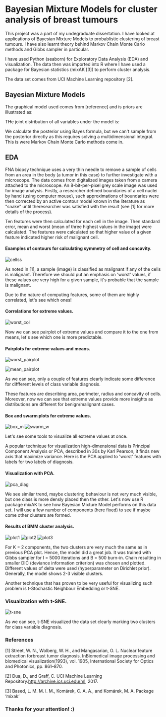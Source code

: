 # Bayesian Mixture Models for cluster analysis of breast tumours

 This project was a part of my undegraduate dissertation. I have looked at applications of Bayesian Mixture Models to probablistic clustering of breast tumours.
 I have also learnt theory behind Markov Chain Monte Carlo methods and Gibbs sampler in particular. 
 
 I have used Python (seaborn) for Exploratory Data Analysis (EDA) and visualization. The data then was imported into R where I have used a package for Bayesian statistics (mixAK [3]) to perform cluster analysis.
 
 The data set comes from UCI Machine Learning repository [2]. 
 
## Bayesian Mixture Models

 The graphical model used comes from [reference] and is priors are illustrated as:
 
 THe joint distribution of all variables under the model is:
 
 We calculate the posterior using Bayes formula, but we can't sample from the posterior directly as this requires solving a multidimensional integral. This is were Markov Chain Monte Carlo methods come in.
 
## EDA

FNA biopsy technique uses a very thin needle to remove a sample of cells from an area in the body (a tumor in this case) to further investigate with a microscope. 
The data comes from digitalized images taken from a camera attached to the microscope. An 8-bit-per-pixel grey scale image was used for image analysis. Firstly,
a researcher defined boundaries of a cell nuclei by hand (using computer mouse), such approximations of boundaries were then corrected by an active contour model
known in the literature as "snake" until theresearcher was satisfied with the result (see [1] for more details of the process).

Ten features were then calculated for each cell in the image. Then standard error, mean and worst (mean of three highest values in the image) were calculated. The features were
calculated so that higher value of a given feature indicated higher risk of malignant cell. 

#### Examples of contours for calculating symmetry of cell and concavity.
![cellss](https://user-images.githubusercontent.com/57573839/86353709-f964af00-bc67-11ea-9ba6-edbd80140429.jpg)

As noted in [1], a sample (image) is classified as malignant if any of the cells is malignant. Therefore we should put an emphasis on 'worst' values, if these values are very high for a given sample, it's probable that the sample is malignant. 

Due to the nature of computing features, some of them are highly correlated, let's see which ones!

#### Correlations for extreme values.
![worst_col](https://user-images.githubusercontent.com/57573839/86380986-11025e80-bc8d-11ea-818b-232806323051.JPG)

Now we can see pairplot of extreme values and compare it to the one from means, let's see which one is more predictable.

#### Pairplots for extreme values and means.
![worst_pairplot](https://user-images.githubusercontent.com/57573839/86376096-ced61e80-bc86-11ea-9c22-da3b21254c41.jpg)

![mean_pairplot](https://user-images.githubusercontent.com/57573839/86381219-5a52ae00-bc8d-11ea-9fbd-bd24db331ce0.jpg)

As we can see, only a couple of features clearly indicate some difference for diffferent levels of class variable diagnosis. 

These features are describing area, perimeter, radius and concavity of cells. Moreover, now we can see that extreme values provide more insights as distributions are different for benign/malignant cases.

#### Box and swarm plots for extreme values.
![box_m](https://user-images.githubusercontent.com/57573839/86377756-047c0700-bc89-11ea-8d31-49ca1e240903.jpg)
![swarm_w](https://user-images.githubusercontent.com/57573839/86377772-0a71e800-bc89-11ea-97eb-401f485f42d7.jpg)

Let's see some tools to visualize all extreme values at once.

 A popular technique for visualization high-dimensional data is Principal Component Analysis or PCA, described in 30s by Karl Pearson, it finds new axis that maximize variance.
 Here is the PCA applied to 'worst' features with labels for two labels of diagnosis.
 
#### Visualization with PCA.
![pca_diag](https://user-images.githubusercontent.com/57573839/86445695-1c986880-bd13-11ea-8d01-4f15ffd86853.png)

We see similar trend, maybe clustering behaviour is not very much visible, but one class is more densly placed then the other.
Let's now use R package mixAK to see how Bayesian Mixture Model performs on this data set. I will use a few number of components (here fixed) to see if maybe come other clusters are formed.

#### Results of BMM cluster analysis. 
![plot1](https://user-images.githubusercontent.com/57573839/86454331-5f603d80-bd1f-11ea-987d-43d40cd48aef.png)
![plot2](https://user-images.githubusercontent.com/57573839/86454340-5ff8d400-bd1f-11ea-8b36-7a9cacb0a4d1.png)
![plot3](https://user-images.githubusercontent.com/57573839/86454341-60916a80-bd1f-11ea-8b81-62083123a1b8.png)

For K = 2 components, the two clusters are very much the same as in previous PCA plot. Hence, the model did a great job. It was trained with Gibbs sampler for I = 5000 iterations and B = 500 burn-in. Chain resulting in smaller DIC (deviance information criterion) was chosen and plotted. Different values of delta were used (hyperparameter on Dirichlet prior). Generally, the model shows 2-3 visible clusters. 

Another technique that has proven to be very useful for visualizing such problem is t-Stochastic Neighbour Embedding or t-SNE.

### Visualization with t-SNE.
![t-sne](https://user-images.githubusercontent.com/57573839/86388045-5e35fe80-bc94-11ea-8cb5-547dc3300f6b.jpg)

As we can see, t-SNE visualized the data set clearly marking two clusters for class variable diagnosis.

### References

[1] Street, W. N., Wolberg, W. H., and Mangasarian, O. L. Nuclear feature extraction forbreast tumor diagnosis. InBiomedical 
image processing and biomedical visualization(1993), vol. 1905, International Society for Optics and Photonics, pp. 861–870.

[2] Dua, D., and Graff, C. UCI Machine Learning Repository.http://archive.ics.uci.edu/ml, 2017.

[3] Based, L. M. M. I. M., Komárek, C. A. A., and Komárek, M. A. Package ‘mixak’

### Thanks for your attention! :)

